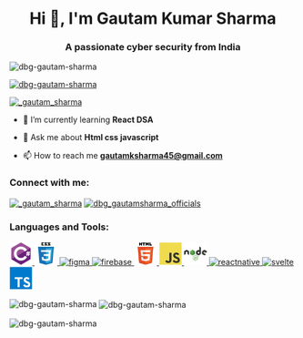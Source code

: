 <h1 align="center">Hi 👋, I'm Gautam Kumar Sharma</h1>
<h3 align="center">A passionate cyber security from India</h3>

<p align="left"> <img src="https://komarev.com/ghpvc/?username=dbg-gautam-sharma&label=Profile%20views&color=0e75b6&style=flat" alt="dbg-gautam-sharma" /> </p>

<p align="left"> <a href="https://github.com/ryo-ma/github-profile-trophy"><img src="https://github-profile-trophy.vercel.app/?username=dbg-gautam-sharma" alt="dbg-gautam-sharma" /></a> </p>

<p align="left"> <a href="https://twitter.com/_gautam_sharma" target="blank"><img src="https://img.shields.io/twitter/follow/_gautam_sharma?logo=twitter&style=for-the-badge" alt="_gautam_sharma" /></a> </p>

- 🌱 I’m currently learning **React DSA**

- 💬 Ask me about **Html css javascript**

- 📫 How to reach me **gautamksharma45@gmail.com**

<h3 align="left">Connect with me:</h3>
<p align="left">
<a href="https://twitter.com/_gautam_ashish" target="blank"><img align="center" src="https://raw.githubusercontent.com/rahuldkjain/github-profile-readme-generator/master/src/images/icons/Social/twitter.svg" alt="_gautam_sharma" height="30" width="40" /></a>
<a href="https://instagram.com/dbg_gautamsharma_officials" target="blank"><img align="center" src="https://raw.githubusercontent.com/rahuldkjain/github-profile-readme-generator/master/src/images/icons/Social/instagram.svg" alt="dbg_gautamsharma_officials" height="30" width="40" /></a>
</p>

<h3 align="left">Languages and Tools:</h3>
<p align="left"> <a href="https://www.w3schools.com/cs/" target="_blank" rel="noreferrer"> <img src="https://raw.githubusercontent.com/devicons/devicon/master/icons/csharp/csharp-original.svg" alt="csharp" width="40" height="40"/> </a> <a href="https://www.w3schools.com/css/" target="_blank" rel="noreferrer"> <img src="https://raw.githubusercontent.com/devicons/devicon/master/icons/css3/css3-original-wordmark.svg" alt="css3" width="40" height="40"/> </a> <a href="https://www.figma.com/" target="_blank" rel="noreferrer"> <img src="https://www.vectorlogo.zone/logos/figma/figma-icon.svg" alt="figma" width="40" height="40"/> </a> <a href="https://firebase.google.com/" target="_blank" rel="noreferrer"> <img src="https://www.vectorlogo.zone/logos/firebase/firebase-icon.svg" alt="firebase" width="40" height="40"/> </a> <a href="https://www.w3.org/html/" target="_blank" rel="noreferrer"> <img src="https://raw.githubusercontent.com/devicons/devicon/master/icons/html5/html5-original-wordmark.svg" alt="html5" width="40" height="40"/> </a> <a href="https://developer.mozilla.org/en-US/docs/Web/JavaScript" target="_blank" rel="noreferrer"> <img src="https://raw.githubusercontent.com/devicons/devicon/master/icons/javascript/javascript-original.svg" alt="javascript" width="40" height="40"/> </a> <a href="https://nodejs.org" target="_blank" rel="noreferrer"> <img src="https://raw.githubusercontent.com/devicons/devicon/master/icons/nodejs/nodejs-original-wordmark.svg" alt="nodejs" width="40" height="40"/> </a> <a href="https://reactnative.dev/" target="_blank" rel="noreferrer"> <img src="https://reactnative.dev/img/header_logo.svg" alt="reactnative" width="40" height="40"/> </a> <a href="https://svelte.dev" target="_blank" rel="noreferrer"> <img src="https://upload.wikimedia.org/wikipedia/commons/1/1b/Svelte_Logo.svg" alt="svelte" width="40" height="40"/> </a> <a href="https://www.typescriptlang.org/" target="_blank" rel="noreferrer"> <img src="https://raw.githubusercontent.com/devicons/devicon/master/icons/typescript/typescript-original.svg" alt="typescript" width="40" height="40"/> </a> </p>

<p><img align="left" src="https://github-readme-stats.vercel.app/api/top-langs?username=dbg-gautam-sharma&show_icons=true&locale=en&layout=compact" alt="dbg-gautam-sharma" /></p>

<p>&nbsp;<img align="center" src="https://github-readme-stats.vercel.app/api?username=dbg-gautam-sharma&show_icons=true&locale=en" alt="dbg-gautam-sharma" /></p>

<p><img align="center" src="https://github-readme-streak-stats.herokuapp.com/?user=dbg-gautam-sharma&" alt="dbg-gautam-sharma" /></p>


